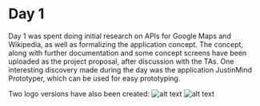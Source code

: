 # Day 1

Day 1 was spent doing initial research on APIs for Google Maps and Wikipedia, as well as formalizing the application concept. The concept, along
with further documentation and some concept screens have been uploaded as the project proposal, after discussion with the TAs.
One interesting discovery made during the day was the application JustinMind Prototyper, which can be used for easy prototyping.

Two logo versions have also been created:
![alt text](https://github.com/paulberinde/project/blob/master/doc/logotest.png)
![alt text](https://github.com/paulberinde/project/blob/master/doc/logotest2.png)

